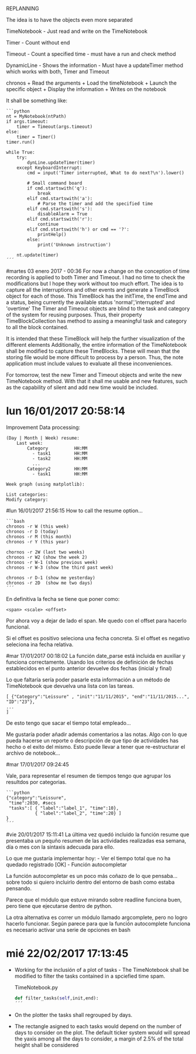 REPLANNING

The idea is to have the objects even more separated

TimeNotebook
    - Just read and write on the TimeNotebook

Timer
    - Count without end

Timeout
    - Count a specified time
    - must have a run and check method

DynamicLine
    - Shows the information
    - Must have a updateTimer method which works with both, Timer and Timeout


chronos
    + Read the arguments
    + Load the timeNotebook
    + Launch the specific object
    + Display the information
    + Writes on the notebook

It shall be something like:
    
    ```python
    nt = MyNotebook(ntPath)
    if args.timeout:
        timer = Timeout(args.timeout)
    else:
        timer = Timer()
    timer.run()

    while True:
        try:
            dynLine.updateTimer(timer)
        except KeyboardInterrupt:
            cmd = input('Timer interrupted, What to do next?\n').lower()

            # Small command board
            if cmd.startswith('q'):
                break
            elif cmd.startswith('a'):
                # Parse the timer and add the specified time
            elif cmd.startswith('s'):
                disableAlarm = True
            elif cmd.startswith('r'):
                continue
            elif cmd.startswith('h') or cmd == '?':
                printHelp()
            else:
                print('Unknown instruction')

        nt.update(timer)
    ´´´


#martes 03 enero 2017 - 00:36
For now a change on the conception of time recording is applied to both Timer
and Timeout. I had no time to check the modifications but I hope they work
without too much effort.
The idea is to capture all the interruptions and other events and generate a
TimeBlock object for each of those.
This TimeBlock has the initTime, the endTime and a status, being currently the
available status 'normal','interrupted' and 'overtime'
The Timer and Timeout objects are blind to the task and category of the system
for reusing purposes. Thus, their property TimeBlockCollection has method to
assing a meaningful task and category to all the block contained.

It is intended that these TimeBlock will help the further visualization of the
different elements
Additionally, the entire information of the TimeNotebook shall be modified to
capture these TimeBlocks. These will mean that the storing file would be more
difficult to process by a person. 
Thus, the note application must include values to evaluate all these
inconveniences.

For tomorrow, test the new Timer and Timeout objects and write the new
TimeNotebook method. With that it shall me usable and new features, such as the
capability of silent and add new time would be included.

# lun 16/01/2017  20:58:14
Improvement
    Data processing:

    (Day | Month | Week) resume:
        Last week: 
            Category          HH:MM
              - task1         HH:MM
              - task2         HH:MM
              ...
            Category2         HH:MM
              - task1         HH:MM

    Week graph (using matplotlib):

    List categories:
    Modify category:


#lun 16/01/2017  21:56:15
    How to call the resume option...

    ```bash
    chronos -r W (this week)
    chronos -r D (today)
    chronos -r M (this month)
    chronos -r Y (this year)

    chornos -r 2W (last two weeks)
    chronos -r W2 (show the week 2)
    chronos -r W-1 (show previous week)
    chronos -r W-3 (show the third past week)

    chronos -r D-1 (show me yesterday)
    chronos -r 2D  (show me two days)
    ´´´

En definitiva la fecha se tiene que poner como:

    <span> <scale> <offset>

Por ahora voy a dejar de lado el span. Me quedo con el offset para
hacerlo funcional.

Si el offset es positivo seleciona una fecha concreta. Si el offset es
negativo seleciona ina fecha relativa.


#mar 17/01/2017  00:18:02
La función date_parse está incluida en auxiliar y funciona correctamente.
Usando los criterios de definición de fechas establecidos en el punto anterior
devuelve dos fechas (inicial y final)

Lo que faltaría sería poder pasarle esta información a un método de
TimeNotebook que devuelva una lista con las tareas.

    [ {"Category":"Leissure" , "init":"11/11/2015", "end":"11/11/2015...",
    "ID":"23"},
    ...
    ]

De esto tengo que sacar el tiempo total empleado...

Me gustaría poder añadir además comentarios a las notas. Algo con lo que pueda
hacerse un reporte o descripción de que tipo de actividades has hecho o el
exito del mismo.
Esto puede llevar a tener que re-estructurar el archivo de notebook...


#mar 17/01/2017  09:24:45

Vale, para representar el resumen de tiempos tengo que agrupar los resultdos
por categorias.

    ```python
    {"category":"Leissure",
     "time":2030, #secs
     "tasks":[ { "label":"label_1", "time":10},
               { "label":"label_2", "time":20} ]
    }
    ´´´

#vie 20/01/2017  15:11:41
La última vez quedó incluido la función resume que presentaba un pequño resumen
de las actividades realizadas esa semana, día o mes con la sintaxis adecuada
para ello.

Lo que me gustaría implementar hoy:
    - Ver el tiempo total que no ha quedado registrado [OK]
    - Función autocompletar

La función autocompletar es un poco más coñazo de lo que pensaba... sobre todo
si quiero incluirlo dentro del entorno de bash como estaba pensando.

Parece que el módulo que estuve mirando sobre readline funciona buen, pero
tiene que ejecutarse dentro de python.

La otra alternativa es correr un módulo llamado argcomplete, pero no logro
hacerlo funcionar. Según parece para que la función autocomplete funciona es
necesario activar una serie de opciones en bash

# mié 22/02/2017  17:13:45
- Working for the inclusión of a plot of tasks -
The TimeNotebook shall be modified to filter the tasks contained in a
spciefied time spam. 
    
    TimeNotebook.py
    ```python
    def filter_tasks(self,init,end):
    ´´´

- On the plotter the tasks shall regrouped by days.
- The rectangle asigned to each tasks would depend on the number of days to
  consider on the plot. 
  The default ticker system would will spread the yaxis among all the days
  to consider, a margin of 2.5% of the total height shall be considered

